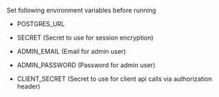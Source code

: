 Set following environment variables before running

- POSTGRES_URL

- SECRET (Secret to use for session encryption)

- ADMIN_EMAIL (Email for admin user)

- ADMIN_PASSWORD (Password for admin user)

- CLIENT_SECRET (Secret to use for client api calls via authorization header)